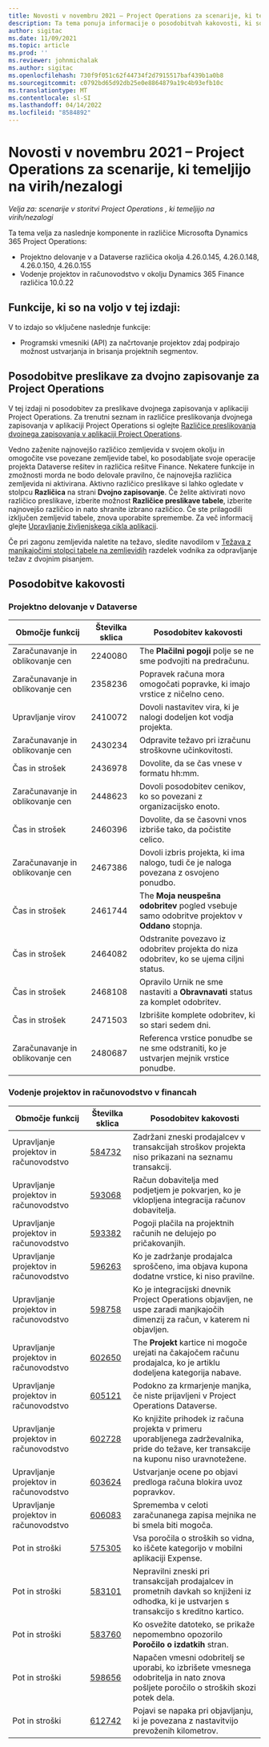 ```yaml
---
title: Novosti v novembru 2021 – Project Operations za scenarije, ki temeljijo na virih/nezalogi
description: Ta tema ponuja informacije o posodobitvah kakovosti, ki so na voljo v izdaji Project Operations novembra 2021 za scenarije, ki temeljijo na virih/brez zalog.
author: sigitac
ms.date: 11/09/2021
ms.topic: article
ms.prod: ''
ms.reviewer: johnmichalak
ms.author: sigitac
ms.openlocfilehash: 730f9f051c62f44734f2d7915517baf439b1a0b8
ms.sourcegitcommit: c0792bd65d92db25e0e8864879a19c4b93efb10c
ms.translationtype: MT
ms.contentlocale: sl-SI
ms.lasthandoff: 04/14/2022
ms.locfileid: "8584892"
---
```

# <a name="whats-new-november-2021---project-operations-for-resourcenon-stocked-based-scenarios"></a>Novosti v novembru 2021 – Project Operations za scenarije, ki temeljijo na virih/nezalogi

*Velja za: scenarije v storitvi Project Operations , ki temeljijo na virih/nezalogi*

Ta tema velja za naslednje komponente in različice Microsofta Dynamics 365 Project Operations:

- Projektno delovanje v a Dataverse različica okolja 4.26.0.145, 4.26.0.148, 4.26.0.150, 4.26.0.155
- Vodenje projektov in računovodstvo v okolju Dynamics 365 Finance različica 10.0.22

## <a name="features-included-in-this-release"></a>Funkcije, ki so na voljo v tej izdaji:

V to izdajo so vključene naslednje funkcije:

- Programski vmesniki (API) za načrtovanje projektov zdaj podpirajo možnost ustvarjanja in brisanja projektnih segmentov.

## <a name="project-operations-dual-write-maps-updates"></a>Posodobitve preslikave za dvojno zapisovanje za Project Operations

V tej izdaji ni posodobitev za preslikave dvojnega zapisovanja v aplikaciji Project Operations. Za trenutni seznam in različice preslikovanja dvojnega zapisovanja v aplikaciji Project Operations si oglejte [Različice preslikovanja dvojnega zapisovanja v aplikaciji Project Operations](/dynamics365/project-operations/environment/resource-dual-write-maps).

Vedno zaženite najnovejšo različico zemljevida v svojem okolju in omogočite vse povezane zemljevide tabel, ko posodabljate svoje operacije projekta Dataverse rešitev in različica rešitve Finance. Nekatere funkcije in zmožnosti morda ne bodo delovale pravilno, če najnovejša različica zemljevida ni aktivirana. Aktivno različico preslikave si lahko ogledate v stolpcu **Različica** na strani **Dvojno zapisovanje**. Če želite aktivirati novo različico preslikave, izberite možnost **Različice preslikave tabele**, izberite najnovejšo različico in nato shranite izbrano različico. Če ste prilagodili izključen zemljevid tabele, znova uporabite spremembe. Za več informacij glejte [Upravljanje življenjskega cikla aplikacij](/dynamics365/fin-ops-core/dev-itpro/data-entities/dual-write/app-lifecycle-management).

Če pri zagonu zemljevida naletite na težavo, sledite navodilom v [Težava z manjkajočimi stolpci tabele na zemljevidih](/dynamics365/fin-ops-core/dev-itpro/data-entities/dual-write/dual-write-troubleshooting-finops-upgrades#missing-table-columns-issue-on-maps) razdelek vodnika za odpravljanje težav z dvojnim pisanjem.

## <a name="quality-updates"></a>Posodobitve kakovosti

### <a name="project-operations-in-dataverse"></a>Projektno delovanje v Dataverse

| Območje funkcij | Številka sklica | Posodobitev kakovosti |
| --- | --- | --- |
| Zaračunavanje in oblikovanje cen | 2240080 | The **Plačilni pogoji** polje se ne sme podvojiti na predračunu. |
| Zaračunavanje in oblikovanje cen | 2358236 | Popravek računa mora omogočati popravke, ki imajo vrstice z ničelno ceno. |
| Upravljanje virov | 2410072 | Dovoli nastavitev vira, ki je nalogi dodeljen kot vodja projekta. |
| Zaračunavanje in oblikovanje cen | 2430234 | Odpravite težavo pri izračunu stroškovne učinkovitosti. |
| Čas in strošek | 2436978 | Dovolite, da se čas vnese v formatu hh:mm. |
| Zaračunavanje in oblikovanje cen | 2448623 | Dovoli posodobitev cenikov, ko so povezani z organizacijsko enoto. |
| Čas in strošek | 2460396 | Dovolite, da se časovni vnos izbriše tako, da počistite celico. |
| Zaračunavanje in oblikovanje cen | 2467386 | Dovoli izbris projekta, ki ima nalogo, tudi če je naloga povezana z osvojeno ponudbo. |
| Čas in strošek | 2461744 | The **Moja neuspešna odobritev** pogled vsebuje samo odobritve projektov v **Oddano** stopnja. |
| Čas in strošek | 2464082 | Odstranite povezavo iz odobritev projekta do niza odobritev, ko se ujema ciljni status. |
| Čas in strošek | 2468108 | Opravilo Urnik ne sme nastaviti a **Obravnavati** status za komplet odobritev. |
| Čas in strošek | 2471503 | Izbrišite komplete odobritev, ki so stari sedem dni. |
| Zaračunavanje in oblikovanje cen | 2480687 | Referenca vrstice ponudbe se ne sme odstraniti, ko je ustvarjen mejnik vrstice ponudbe. |

### <a name="project-management-and-accounting-in-finance"></a>Vodenje projektov in računovodstvo v financah

| Območje funkcij | Številka sklica | Posodobitev kakovosti |
| --- | --- | --- |
| Upravljanje projektov in računovodstvo | [584732](https://fix.lcs.dynamics.com/Issue/Details/?bugId=584732) | Zadržani zneski prodajalcev v transakcijah stroškov projekta niso prikazani na seznamu transakcij. |
| Upravljanje projektov in računovodstvo | [593068](https://fix.lcs.dynamics.com/Issue/Details/?bugId=593068) | Račun dobavitelja med podjetjem je pokvarjen, ko je vklopljena integracija računov dobavitelja. |
| Upravljanje projektov in računovodstvo | [593382](https://fix.lcs.dynamics.com/Issue/Details/?bugId=593382) | Pogoji plačila na projektnih računih ne delujejo po pričakovanjih. |
| Upravljanje projektov in računovodstvo | [596263](https://fix.lcs.dynamics.com/Issue/Details/?bugId=596263) | Ko je zadržanje prodajalca sproščeno, ima objava kupona dodatne vrstice, ki niso pravilne. |
| Upravljanje projektov in računovodstvo | [598758](https://fix.lcs.dynamics.com/Issue/Details/?bugId=598758) | Ko je integracijski dnevnik Project Operations objavljen, ne uspe zaradi manjkajočih dimenzij za račun, v katerem ni objavljen. |
| Upravljanje projektov in računovodstvo | [602650](https://fix.lcs.dynamics.com/Issue/Details/?bugId=602650) | The **Projekt** kartice ni mogoče urejati na čakajočem računu prodajalca, ko je artiklu dodeljena kategorija nabave. |
| Upravljanje projektov in računovodstvo | [605121](https://fix.lcs.dynamics.com/Issue/Details/?bugId=605121) | Podokno za krmarjenje manjka, če niste prijavljeni v Project Operations Dataverse. |
| Upravljanje projektov in računovodstvo | [602728](https://fix.lcs.dynamics.com/Issue/Details/?bugId=602728) | Ko knjižite prihodek iz računa projekta v primeru uporabljenega zadrževalnika, pride do težave, ker transakcije na kuponu niso uravnotežene. |
| Upravljanje projektov in računovodstvo | [603624](https://fix.lcs.dynamics.com/Issue/Details/?bugId=603624) | Ustvarjanje ocene po objavi predloga računa blokira uvoz popravkov. |
| Upravljanje projektov in računovodstvo | [606083](https://fix.lcs.dynamics.com/Issue/Details/?bugId=606083) | Sprememba v celoti zaračunanega zapisa mejnika ne bi smela biti mogoča. |
| Pot in stroški | [575305](https://fix.lcs.dynamics.com/Issue/Details/?bugId=575305) | Vsa poročila o stroških so vidna, ko iščete kategorijo v mobilni aplikaciji Expense. |
| Pot in stroški | [583101](https://fix.lcs.dynamics.com/Issue/Details/?bugId=583101) | Nepravilni zneski pri transakcijah prodajalcev in prometnih davkah so knjiženi iz odhodka, ki je ustvarjen s transakcijo s kreditno kartico. |
| Pot in stroški | [583760](https://fix.lcs.dynamics.com/Issue/Details/?bugId=583760) | Ko osvežite datoteko, se prikaže nepomembno opozorilo **Poročilo o izdatkih** stran. |
| Pot in stroški | [598656](https://fix.lcs.dynamics.com/Issue/Details/?bugId=598656) | Napačen vmesni odobritelj se uporabi, ko izbrišete vmesnega odobritelja in nato znova pošljete poročilo o stroških skozi potek dela. |
| Pot in stroški | [612742](https://fix.lcs.dynamics.com/Issue/Details/?bugId=612742) | Pojavi se napaka pri objavljanju, ki je povezana z nastavitvijo prevoženih kilometrov. |
